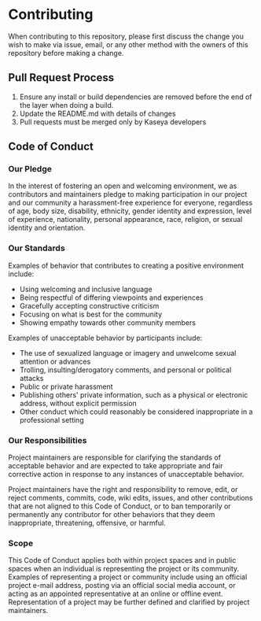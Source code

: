 # Contributing
When contributing to this repository, please first discuss the change you wish to make via issue, email, or any other method with the owners of this repository before making a change.
 
## Pull Request Process  
1. Ensure any install or build dependencies are removed before the end of the layer when doing a build.  
2. Update the README.md with details of changes  
3. Pull requests must be merged only by Kaseya developers   
## Code of Conduct
### Our Pledge
In the interest of fostering an open and welcoming environment, we as contributors 
and maintainers pledge to making participation in our project and our community a harassment-free experience for everyone, 
regardless of age, body size, disability, ethnicity, gender identity and expression, level of experience, nationality,
personal appearance, race, religion, or sexual identity and orientation.  
### Our Standards
Examples of behavior that contributes to creating a positive environment include:

* Using welcoming and inclusive language
* Being respectful of differing viewpoints and experiences
* Gracefully accepting constructive criticism
* Focusing on what is best for the community
* Showing empathy towards other community members  

Examples of unacceptable behavior by participants include:

* The use of sexualized language or imagery and unwelcome sexual attention or advances
* Trolling, insulting/derogatory comments, and personal or political attacks
* Public or private harassment
* Publishing others' private information, such as a physical or electronic address, without explicit permission
* Other conduct which could reasonably be considered inappropriate in a professional setting

### Our Responsibilities
Project maintainers are responsible for clarifying the standards of acceptable behavior 
and are expected to take appropriate and fair corrective action in response to any instances of unacceptable behavior.

Project maintainers have the right and responsibility to remove, edit, or reject comments, commits, code, wiki edits,
issues, and other contributions that are not aligned to this Code of Conduct, or to ban temporarily 
or permanently any contributor for other behaviors that they deem inappropriate, threatening, offensive, or harmful.  

### Scope
This Code of Conduct applies both within project spaces and in public spaces 
when an individual is representing the project or its community. 
Examples of representing a project or community include using an official project e-mail address, 
posting via an official social media account, or acting as an appointed representative at an online or offline event. 
Representation of a project may be further defined and clarified by project maintainers.